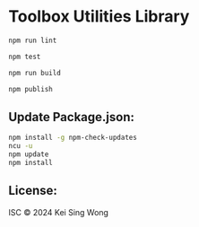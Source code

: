 # Toolbox Utilities Library

```bash {"id":"01HRSW7AF2R3TAPCC469G5GMV7"}
npm run lint
```

```bash {"id":"01HRSW7AF2R3TAPCC469G5GMV7"}
npm test
```

```bash {"id":"01HRSW7AF2R3TAPCC469G5GMV7"}
npm run build
```

```bash {"id":"01HRSW7AF2R3TAPCC469G5GMV7"}
npm publish
```

## Update Package.json:

```bash {"id":"01HRSW7AF2R3TAPCC469G5GMV7"}
npm install -g npm-check-updates
ncu -u
npm update
npm install
```

## License:

ISC &copy; 2024 Kei Sing Wong
